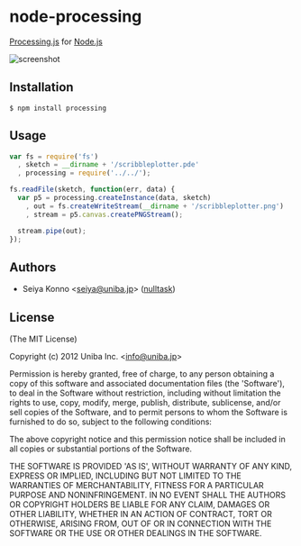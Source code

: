 
# node-processing

  [Processing.js](http://processingjs.org/) for [Node.js](http://nodejs.org)

![screenshot](http://cl.ly/1R1L2S2n190c0L2j1I32/node-processing.png)

## Installation

```
$ npm install processing
```

## Usage

```javascript
var fs = require('fs')
  , sketch = __dirname + '/scribbleplotter.pde'
  , processing = require('../../');

fs.readFile(sketch, function(err, data) {
  var p5 = processing.createInstance(data, sketch)
    , out = fs.createWriteStream(__dirname + '/scribbleplotter.png')
    , stream = p5.canvas.createPNGStream();

  stream.pipe(out);
});
```

## Authors

  - Seiya Konno &lt;seiya@uniba.jp&gt; ([nulltask](https://github.com/nulltask))

## License

(The MIT License)

Copyright (c) 2012 Uniba Inc. &lt;info@uniba.jp&gt;

Permission is hereby granted, free of charge, to any person obtaining
a copy of this software and associated documentation files (the
'Software'), to deal in the Software without restriction, including
without limitation the rights to use, copy, modify, merge, publish,
distribute, sublicense, and/or sell copies of the Software, and to
permit persons to whom the Software is furnished to do so, subject to
the following conditions:

The above copyright notice and this permission notice shall be
included in all copies or substantial portions of the Software.

THE SOFTWARE IS PROVIDED 'AS IS', WITHOUT WARRANTY OF ANY KIND,
EXPRESS OR IMPLIED, INCLUDING BUT NOT LIMITED TO THE WARRANTIES OF
MERCHANTABILITY, FITNESS FOR A PARTICULAR PURPOSE AND NONINFRINGEMENT.
IN NO EVENT SHALL THE AUTHORS OR COPYRIGHT HOLDERS BE LIABLE FOR ANY
CLAIM, DAMAGES OR OTHER LIABILITY, WHETHER IN AN ACTION OF CONTRACT,
TORT OR OTHERWISE, ARISING FROM, OUT OF OR IN CONNECTION WITH THE
SOFTWARE OR THE USE OR OTHER DEALINGS IN THE SOFTWARE.
